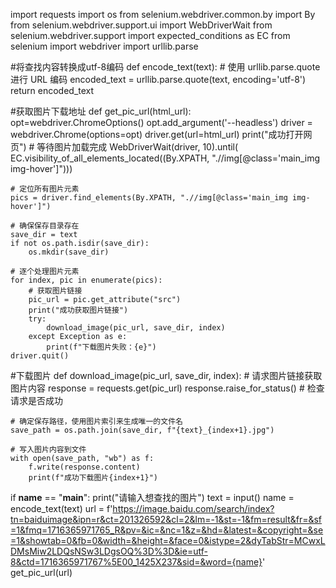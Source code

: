 import requests
import os
from selenium.webdriver.common.by import By
from selenium.webdriver.support.ui import WebDriverWait
from selenium.webdriver.support import expected_conditions as EC
from selenium import webdriver
import urllib.parse

#将查找内容转换成utf-8编码
def encode_text(text):
    # 使用 urllib.parse.quote 进行 URL 编码
    encoded_text = urllib.parse.quote(text, encoding='utf-8')
    return encoded_text

#获取图片下载地址
def get_pic_url(html_url):
    opt=webdriver.ChromeOptions()
    opt.add_argument('--headless')
    driver = webdriver.Chrome(options=opt)
    driver.get(url=html_url)
    print("成功打开网页")
    # 等待图片加载完成
    WebDriverWait(driver, 10).until(
        EC.visibility_of_all_elements_located((By.XPATH, ".//img[@class='main_img img-hover']")))

    # 定位所有图片元素
    pics = driver.find_elements(By.XPATH, ".//img[@class='main_img img-hover']")

    # 确保保存目录存在
    save_dir = text
    if not os.path.isdir(save_dir):
        os.mkdir(save_dir)

    # 逐个处理图片元素
    for index, pic in enumerate(pics):
        # 获取图片链接
        pic_url = pic.get_attribute("src")
        print("成功获取图片链接")
        try:
            download_image(pic_url, save_dir, index)
        except Exception as e:
            print(f"下载图片失败：{e}")
    driver.quit()

#下载图片
def download_image(pic_url, save_dir, index):
    # 请求图片链接获取图片内容
    response = requests.get(pic_url)
    response.raise_for_status()  # 检查请求是否成功

    # 确定保存路径，使用图片索引来生成唯一的文件名
    save_path = os.path.join(save_dir, f"{text}_{index+1}.jpg")

    # 写入图片内容到文件
    with open(save_path, "wb") as f:
        f.write(response.content)
        print(f"成功下载图片{index+1}")

if __name__ == "__main__":
    print("请输入想查找的图片")
    text = input()
    name = encode_text(text)
    url = f'https://image.baidu.com/search/index?tn=baiduimage&ipn=r&ct=201326592&cl=2&lm=-1&st=-1&fm=result&fr=&sf=1&fmq=1716365971765_R&pv=&ic=&nc=1&z=&hd=&latest=&copyright=&se=1&showtab=0&fb=0&width=&height=&face=0&istype=2&dyTabStr=MCwxLDMsMiw2LDQsNSw3LDgsOQ%3D%3D&ie=utf-8&ctd=1716365971767%5E00_1425X237&sid=&word={name}'
    get_pic_url(url)
